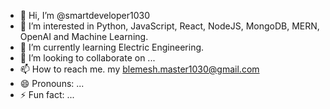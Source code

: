 - 👋 Hi, I’m @smartdeveloper1030
- 👀 I’m interested in Python, JavaScript, React, NodeJS, MongoDB, MERN, OpenAI and Machine Learning.
- 🌱 I’m currently learning Electric Engineering.
- 💞️ I’m looking to collaborate on ...
- 📫 How to reach me. my blemesh.master1030@gmail.com
- 😄 Pronouns: ...
- ⚡ Fun fact: ...

<!---
smartdeveloper1030/smartdeveloper1030 is a ✨ special ✨ repository because its `README.md` (this file) appears on your GitHub profile.
You can click the Preview link to take a look at your changes.
--->
